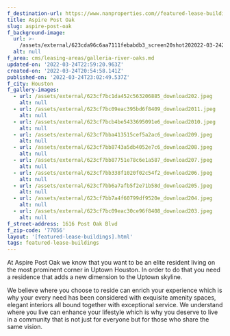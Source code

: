 ```yaml
---
f_destination-url: https://www.nanproperties.com//featured-lease-buildings/aspire-post-oak
title: Aspire Post Oak
slug: aspire-post-oak
f_background-image:
  url: >-
    /assets/external/623cda96c6aa7111febabdb3_screen20shot202022-03-2420at203.54.41%20PM.png
  alt: null
f_area: cms/leasing-areas/galleria-river-oaks.md
updated-on: '2022-03-24T22:59:20.963Z'
created-on: '2022-03-24T20:54:58.141Z'
published-on: '2022-03-24T23:02:49.537Z'
f_city: Houston
f_gallery-images:
  - url: /assets/external/623cf7bc1da452c563206885_download202.jpeg
    alt: null
  - url: /assets/external/623cf7bc09eac395bd6f8409_download2011.jpeg
    alt: null
  - url: /assets/external/623cf7bcb4be5433695091e6_download2010.jpeg
    alt: null
  - url: /assets/external/623cf7bba413515cef5a2ac6_download209.jpeg
    alt: null
  - url: /assets/external/623cf7bb8743a5db4052e7c6_download208.jpeg
    alt: null
  - url: /assets/external/623cf7bb87751e78c6e1a587_download207.jpeg
    alt: null
  - url: /assets/external/623cf7bb338f1020f02c54f2_download206.jpeg
    alt: null
  - url: /assets/external/623cf7bb6a7afb5f2e71b58d_download205.jpeg
    alt: null
  - url: /assets/external/623cf7bb7a4f60799df9520e_download204.jpeg
    alt: null
  - url: /assets/external/623cf7bc09eac30ce96f8408_download203.jpeg
    alt: null
f_street-address: 1616 Post Oak Blvd
f_zip-code: '77056'
layout: '[featured-lease-buildings].html'
tags: featured-lease-buildings
---
```


At Aspire Post Oak we know that you want to be an elite resident living on the most prominent corner in Uptown Houston. In order to do that you need a residence that adds a new dimension to the Uptown skyline.[](https://aspirepostoak.prospectportal.com/Apartments/module/application_authentication/)

We believe where you choose to reside can enrich your experience which is why your every need has been considered with exquisite amenity spaces, elegant interiors all bound together with exceptional service. We understand where you live can enhance your lifestyle which is why you deserve to live in a community that is not just for everyone but for those who share the same vision.
